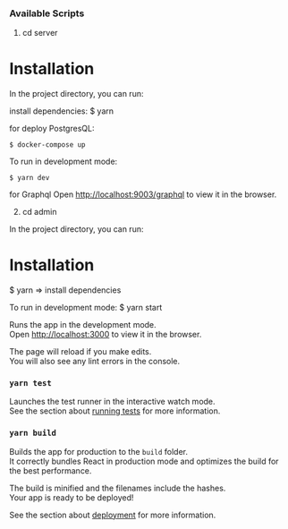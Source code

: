 
### Available Scripts

1. cd server 

# Installation 

In the project directory, you can run:

install dependencies:
    $ yarn  

for deploy PostgresQL:

    $ docker-compose up

To run in development mode:

    $ yarn dev 

for Graphql
Open [http://localhost:9003/graphql](http://localhost:9003/graphql) to view it in the browser.


2. cd admin 

In the project directory, you can run:
# Installation

 $ yarn => install dependencies

To run in development mode:
    $ yarn start 

Runs the app in the development mode.<br />
Open [http://localhost:3000](http://localhost:3000) to view it in the browser.

The page will reload if you make edits.<br />
You will also see any lint errors in the console.

### `yarn test`

Launches the test runner in the interactive watch mode.<br />
See the section about [running tests](https://facebook.github.io/create-react-app/docs/running-tests) for more information.

### `yarn build`

Builds the app for production to the `build` folder.<br />
It correctly bundles React in production mode and optimizes the build for the best performance.

The build is minified and the filenames include the hashes.<br />
Your app is ready to be deployed!

See the section about [deployment](https://facebook.github.io/create-react-app/docs/deployment) for more information.

